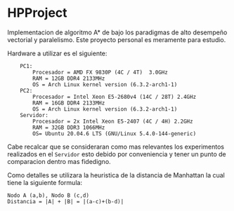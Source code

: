 # HPProject

Implementacion de algoritmo A* de bajo los paradigmas de alto desempeño vectorial y paralelismo. Este proyecto personal es meramente para estudio.

Hardware a utilizar es el siguiente:
```
    PC1:
        Procesador = AMD FX 9830P (4C / 4T)  3.0GHz
        RAM = 12GB DDR4 2133MHz
        OS = Arch Linux kernel version (6.3.2-arch1-1)
    PC2:
        Procesador = Intel Xeon E5-2680v4 (14C / 28T) 2.4GHz
        RAM = 16GB DDR4 2133MHz
        OS = Arch Linux kernel version (6.3.2-arch1-1)
    Servidor:
        Procesador = 2x Intel Xeon E5-2407 (4C / 4H) 2.2GHz
        RAM = 32GB DDR3 1066MHz
        OS= Ubuntu 20.04.6 LTS (GNU/Linux 5.4.0-144-generic)
```

Cabe recalcar que se consideraran como mas relevantes los experimentos realizados en el ```Servidor``` esto debido por conveniencia y tener un punto de comparacion dentro mas fidedigno.

Como detalles se utilizara la heuristica de la distancia de Manhattan la cual tiene la siguiente formula:

```
Nodo A (a,b), Nodo B (c,d)
Distancia = |A| + |B| = |(a-c)+(b-d)|
```

